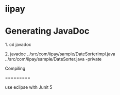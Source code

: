 iipay
=====
Generating JavaDoc
==================
<p>1. cd javadoc</p>
<p>2. javadoc ../src/com/iipay/sample/DateSorterImpl.java  ../src/com/iipay/sample/DateSorter.java -private</p>
<p>Compiling</p>
=========
<p>use eclipse with Junit 5</p>

